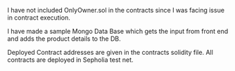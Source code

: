 I have not included OnlyOwner.sol in the contracts since I was facing issue in contract execution.

I have made a sample Mongo Data Base which gets the input from front end and adds the product details to the DB.

Deployed Contract addresses are given in the contracts solidity file. All contracts are deployed in Sepholia test net. 
